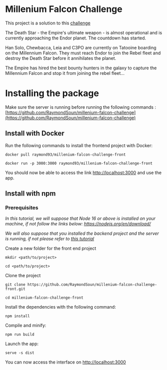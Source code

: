 # Millenium Falcon Challenge

This project is a solution to this [challenge](https://github.com/dataiku/millenium-falcon-challenge)

The Death Star - the Empire's ultimate weapon - is almost operational and is currently approaching the Endor planet. The countdown has started.

Han Solo, Chewbacca, Leia and C3PO are currently on Tatooine boarding on the Millennium Falcon. They must reach Endor to join the Rebel fleet and destroy the Death Star before it annihilates the planet.

The Empire has hired the best bounty hunters in the galaxy to capture the Millennium Falcon and stop it from joining the rebel fleet...


# Installing the package

Make sure the server is running before running the following commands : [https://github.com/RaymondSoun/millenium-falcon-challenge](https://github.com/RaymondSoun/millenium-falcon-challenge)
## Install with Docker

Run the following commands to install the frontend project with Docker:

```
docker pull raymond93/millenium-falcon-challenge-front
```

```
docker run -p 3000:3000 raymond93/millenium-falcon-challenge-front
```

You should now be able to access the link [http://localhost:3000](http://localhost:3000) and use the app.

## Install with npm

### Prerequisites
*In this tutorial, we will suppose that Node 16 or above is installed on your machine, if not follow the links below:*
*https://nodejs.org/en/download/*

*We will also suppose that you installed the backend project and the server is running, if not please refer to [this tutorial](https://github.com/RaymondSoun/millenium-falcon-challenge)*

Create a new folder for the front end project

```
mkdir <path/to/project>
```

```
cd <path/to/project>
```

Clone the project

```
git clone https://github.com/RaymondSoun/millenium-falcon-challenge-front.git
```

```
cd millenium-falcon-challenge-front
```

Install the dependencies with the following command:

```
npm install
```

Compile and minify:

```
npm run build
```

Launch the app:
```
serve -s dist
```

You can now access the interface on [http://localhost:3000](http://localhost:3000)
